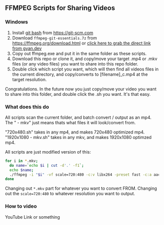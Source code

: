 ## FFMPEG Scripts for Sharing Videos

### Windows

1. Install [git bash](https://git-scm.com/download/win) from https://git-scm.com
2. Download `ffmpeg-git-essentials.7z` from https://ffmpeg.org/download.html or [click here to grab the direct link from gyan.dev](https://www.gyan.dev/ffmpeg/builds/ffmpeg-git-essentials.7z) 
3. Copy out ffmpeg.exe and put it in the same folder as these scripts.
4. Download this repo or clone it, and copy/move your target .mp4 or .mkv files (or any video files) you want to share into this repo folder.
5. Double click which script you want, which will then find all videos files in the current directory, and copy/converts to [filename]_c.mp4 at the target resolution.

Congratulations. In the future now you just copy/move your video you want to share into this folder, and double click the .sh you want. It's that easy.

### What does this do

All scripts scan the current folder, and batch convert / output as an mp4. The " - mkv" just means thats what files it will look/convert from.

"720x480.sh" takes in any mp4, and makes 720x480 optimized mp4.
"1920x1080 - mkv.sh" takes in any mkv, and makes 1920x1080 optimzed mp4.

All scripts are just modified version of this:
```bash
for i in *.mkv;
  do name=`echo $i | cut -d'.' -f1`;
  echo $name;
  ./ffmpeg -i "$i" -vf scale=720:480 -c:v libx264 -preset fast -c:a aac "${name}_c.mp4" -hide_banner;
done
```

Changing out `*.mkv` part for whatever you want to convert FROM.
Changing out the `scale=720:480` to whatever resolution you want to output.

### How to video

YouTube Link or something